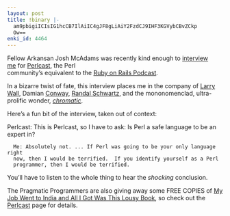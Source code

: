 ```yaml
---
layout: post
title: !binary |-
  am9pbigiICIsIG1hcCB7IlAiIC4gJF8gLiAiY2FzdCJ9IHF3KGVybCBvZCkp
  Ow==
enki_id: 4464
---
```


Fellow Arkansan Josh McAdams was recently kind enough to <a
href="http://perlcast.com/2006/01/27/interview-with-chad-fowler/">interview  
me</a> for <a href="http://perlcast.com/">Perlcast</a>, the Perl  
community’s equivalent to the <a
href="http://podcast.rubyonrails.org/">Ruby on Rails Podcast</a>.

<p>
In a bizarre twist of fate, this interview places me in the company of
<a
href="http://www.wall.org/~larry/">Larry Wall</a>, Damian <a
href="http://www.csse.monash.edu.au/~damian/">Conway</a>, <a
href="http://www.oreillynet.com/cs/catalog/view/au/335">Randal  
Schwartz</a>, and the mononomenclad, ultra-prolific wonder, <em><a
href="http://www.wgz.org/chromatic/">chromatic</a></em>.

</p>
<p>
Here’s a fun bit of the interview, taken out of context:

</p>
      Perlcast:  This is Perlcast, so I have to ask:  Is Perl a safe language to
      be an expert in?

      Me: Absolutely not. ... If Perl was going to be your only language right
      now, then I would be terrified.  If you identify yourself as a Perl
      programmer, then I would be terrified.

<p>
You’ll have to listen to the whole thing to hear the  
<em>shocking</em> conclusion.

</p>
<p>
The Pragmatic Programmers are also giving away some FREE COPIES of <a
href="http://www.pragmaticprogrammer.com/titles/mjwti/">My Job Went to  
India and All I Got Was This Lousy Book</a>, so check out the <a
href="http://www.perlcast.com">Perlcast</a> page for details.

</p>
